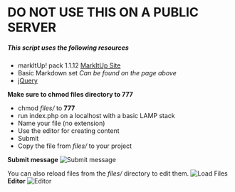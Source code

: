 DO NOT USE THIS ON A PUBLIC SERVER
==================

##### This script uses the following resources
- markItUp! pack 1.1.12  [MarkItUp Site](http://markitup.jaysalvat.com/downloads/ "MarkItUp")
- Basic Markdown set _Can be found on the page above_
- [jQuery](http://jquery.com/ "jQuery")

**Make sure to chmod files directory to 777**
- chmod _files/_ to **777**
- run index.php on a localhost with a basic LAMP stack
- Name your file (no extension)
- Use the editor for creating content
- Submit
- Copy the file from _files/_ to your project

**Submit message**
![Submit message](http://screenshots/message.png "Submit message")

You can also reload files from the _files/_ directory to edit them.
![Load Files](http://screenshots/load.png "Load Files")
**Editor**
![Editor](http://screenshots/editor.png "Editor")